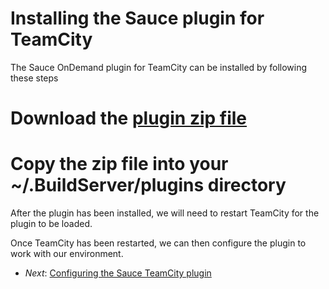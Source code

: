 Installing the Sauce plugin for TeamCity
=============

The Sauce OnDemand plugin for TeamCity can be installed by following these steps

# Download the [plugin zip file](https://repository-saucelabs.forge.cloudbees.com/release/com/saucelabs/teamcity/sauceplugin/1.0/sauceplugin-1.0.zip)
# Copy the zip file into your ~/.BuildServer/plugins directory

After the plugin has been installed, we will need to restart TeamCity for the plugin to be loaded.

Once TeamCity has been restarted, we can then configure the plugin to work with our environment.

* _Next_: [Configuring the Sauce TeamCity plugin](##04-Job-Configuration.md##)
